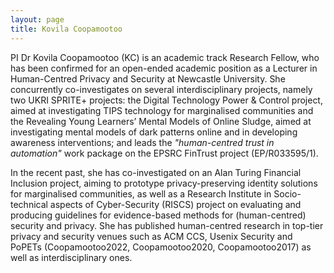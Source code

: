 ```yaml
---
layout: page
title: Kovila Coopamootoo
---
```

PI Dr Kovila Coopamootoo (KC) is an academic track Research Fellow, who has been confirmed for an open-ended academic position as a Lecturer in Human-Centred Privacy and Security at Newcastle University. She concurrently co-investigates on several interdisciplinary projects, namely two UKRI SPRITE+ projects: the Digital Technology Power & Control project, aimed at investigating TIPS technology for marginalised communities and the Revealing Young Learners’ Mental Models of Online Sludge, aimed at investigating mental models of dark patterns online and in developing awareness interventions; and leads the _"human-centred trust in automation"_ work package on the EPSRC FinTrust project (EP/R033595/1). 

In the recent past, she has co-investigated on an Alan Turing Financial Inclusion project, aiming to prototype privacy-preserving identity solutions for marginalised communities, as well as a Research Institute in Socio-technical aspects of Cyber-Security (RISCS) project on evaluating and producing guidelines for evidence-based methods for (human-centred) security and privacy. She has published human-centred research in top-tier privacy and security venues such as ACM CCS, Usenix Security and PoPETs (Coopamootoo2022, Coopamootoo2020, Coopamootoo2017) as well as interdisciplinary ones.